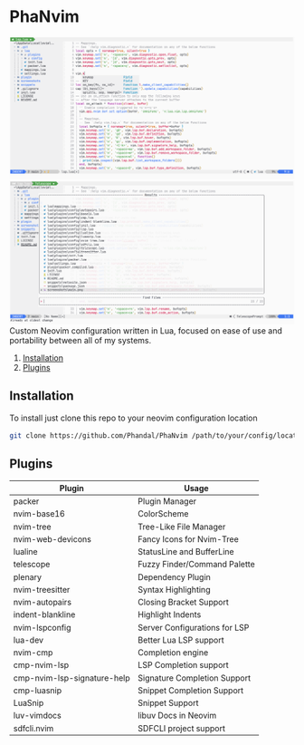 # PhaNvim

![Screenshot](./screenshots/main.png)
![Screenshot](./screenshots/telescope.png)
Custom Neovim configuration written in Lua, focused on ease of use and portability between all of my systems.

1. [Installation](#installation)
2. [Plugins](#plugins)

## Installation
To install just clone this repo to your neovim configuration location
```bash
git clone https://github.com/Phandal/PhaNvim /path/to/your/config/location/nvim
```

## Plugins

| Plugin                      | Usage                         |
| --------------------------- | ----------------------------- |
| packer                      | Plugin Manager                |
| nvim-base16                 | ColorScheme                   |
| nvim-tree                   | Tree-Like File Manager        |
| nvim-web-devicons           | Fancy Icons for Nvim-Tree     |
| lualine                     | StatusLine and BufferLine     |
| telescope                   | Fuzzy Finder/Command Palette  |
| plenary                     | Dependency Plugin             |
| nvim-treesitter             | Syntax Highlighting           |
| nvim-autopairs              | Closing Bracket Support       |
| indent-blankline            | Highlight Indents             |
| nvim-lspconfig              | Server Configurations for LSP |
| lua-dev                     | Better Lua LSP support        |
| nvim-cmp                    | Completion engine             |
| cmp-nvim-lsp                | LSP Completion support        |
| cmp-nvim-lsp-signature-help | Signature Completion Support  |
| cmp-luasnip                 | Snippet Completion Support    |
| LuaSnip                     | Snippet Support               |
| luv-vimdocs                 | libuv Docs in Neovim          |
| sdfcli.nvim                 | SDFCLI project support        |
